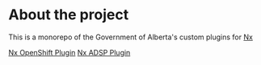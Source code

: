 # About the project
This is a monorepo of the Government of Alberta's custom plugins for [Nx](https://nx.dev)

[Nx OpenShift Plugin](./packages/nx-oc/README.md)
[Nx ADSP Plugin](./packages/nx-adsp/README.md)